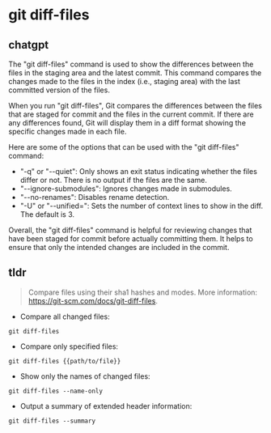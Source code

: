 # git diff-files 
## chatgpt 
The "git diff-files" command is used to show the differences between the files in the staging area and the latest commit. This command compares the changes made to the files in the index (i.e., staging area) with the last committed version of the files.

When you run "git diff-files", Git compares the differences between the files that are staged for commit and the files in the current commit. If there are any differences found, Git will display them in a diff format showing the specific changes made in each file.

Here are some of the options that can be used with the "git diff-files" command:

- "-q" or "--quiet": Only shows an exit status indicating whether the files differ or not. There is no output if the files are the same.
- "--ignore-submodules": Ignores changes made in submodules.
- "--no-renames": Disables rename detection.
- "-U<number>" or "--unified=<number>": Sets the number of context lines to show in the diff. The default is 3.

Overall, the "git diff-files" command is helpful for reviewing changes that have been staged for commit before actually committing them. It helps to ensure that only the intended changes are included in the commit. 

## tldr 
 
> Compare files using their sha1 hashes and modes.
> More information: <https://git-scm.com/docs/git-diff-files>.

- Compare all changed files:

`git diff-files`

- Compare only specified files:

`git diff-files {{path/to/file}}`

- Show only the names of changed files:

`git diff-files --name-only`

- Output a summary of extended header information:

`git diff-files --summary`
